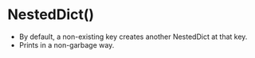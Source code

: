 # NestedDict()

* By default, a non-existing key creates another NestedDict at that key.
* Prints in a non-garbage way.

